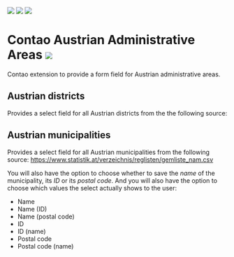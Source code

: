 [![](https://img.shields.io/maintenance/yes/2019.svg)](https://github.com/inspiredminds/contao-austrian-administrative-areas)
[![](https://img.shields.io/packagist/v/inspiredminds/contao-austrian-administrative-areas.svg)](https://packagist.org/packages/inspiredminds/contao-austrian-administrative-areas)
[![](https://img.shields.io/packagist/dt/inspiredminds/contao-austrian-administrative-areas.svg)](https://packagist.org/packages/inspiredminds/contao-austrian-administrative-areas)

# Contao Austrian Administrative Areas ![](https://emojipedia-us.s3.dualstack.us-west-1.amazonaws.com/thumbs/120/whatsapp/186/flag-for-austria_1f1e6-1f1f9.png)

Contao extension to provide a form field for Austrian administrative areas.

## Austrian districts

Provides a select field for all Austrian districts from the the following source: 

## Austrian municipalities

Provides a select field for all Austrian municipalities from the following source: https://www.statistik.at/verzeichnis/reglisten/gemliste_nam.csv

You will also have the option to choose whether to save the _name_ of the municipality, its _ID_ or its _postal code_. And you will also have the option to choose which values the select actually shows to the user:

* Name
* Name (ID)
* Name (postal code)
* ID
* ID (name)
* Postal code
* Postal code (name)
